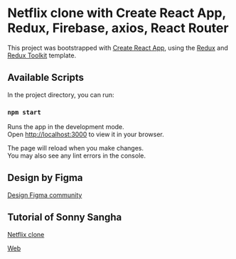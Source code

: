 # Netflix clone with Create React App, Redux, Firebase, axios, React Router

This project was bootstrapped with [Create React App](https://github.com/facebook/create-react-app), using the [Redux](https://redux.js.org/) and [Redux Toolkit](https://redux-toolkit.js.org/) template.

## Available Scripts

In the project directory, you can run:

### `npm start`

Runs the app in the development mode.\
Open [http://localhost:3000](http://localhost:3000) to view it in your browser.

The page will reload when you make changes.\
You may also see any lint errors in the console.

## Design by Figma
[Design Figma community](https://www.figma.com/file/xC7AdRRvPMwf0TEOf7ygda/Netflix-Clone-(Community)?node-id=2%3A159)


## Tutorial of Sonny Sangha 
[Netflix clone](https://youtu.be/HW5roUF2RLg)

[Web](https://netflix-clone-react-f5e2f.web.app)
